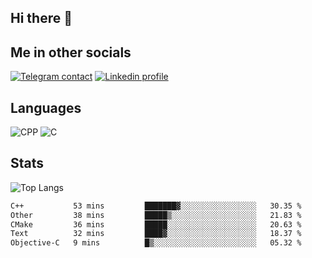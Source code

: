 ## Hi there 👋

## Me in other socials
[![Telegram contact][telegram_badge]][telegram_link]
[![Linkedin profile][linkedin_badge]][linkedin_link]
<!-- [![My CV][CV]][CV_path] -->

## Languages
![CPP](https://img.shields.io/badge/-C++-000?&logo=c%2B%2B)
![C](https://img.shields.io/badge/-C-000?&logo=c)


## Stats
![Top Langs](https://github-readme-stats.vercel.app/api/top-langs/?username=Winlogon-exe&size_weight=0.5&count_weight=0.5&bg_color=000000&title_color=ffffff&text_color=ffffff)

<!--START_SECTION:waka-->

```txt
C++           53 mins         ███████▓░░░░░░░░░░░░░░░░░   30.35 %
Other         38 mins         █████▒░░░░░░░░░░░░░░░░░░░   21.83 %
CMake         36 mins         █████░░░░░░░░░░░░░░░░░░░░   20.63 %
Text          32 mins         ████▓░░░░░░░░░░░░░░░░░░░░   18.37 %
Objective-C   9 mins          █▒░░░░░░░░░░░░░░░░░░░░░░░   05.32 %
```

<!--END_SECTION:waka-->

<!-- [CV_path]: path
[CV]: https://img.shields.io/badge/CV-D3182A?style=for-the-badge&logoColor=white -->

[telegram_link]: https://t.me/winlogon_exe
[telegram_badge]: https://img.shields.io/badge/Telegram-000?style=for-the-badge&logo=telegram&logoColor=white

[linkedin_link]: https://www.linkedin.com/in/winlogon/
[linkedin_badge]: https://img.shields.io/badge/LinkedIn-000?style=for-the-badge&logo=linkedin&logoColor=white



